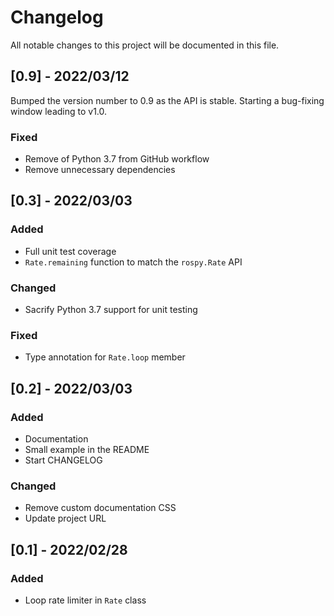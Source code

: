 # Changelog

All notable changes to this project will be documented in this file.

## [0.9] - 2022/03/12

Bumped the version number to 0.9 as the API is stable. Starting a bug-fixing window leading to v1.0.

### Fixed

- Remove of Python 3.7 from GitHub workflow
- Remove unnecessary dependencies

## [0.3] - 2022/03/03

### Added

- Full unit test coverage
- ``Rate.remaining`` function to match the ``rospy.Rate`` API

### Changed

- Sacrify Python 3.7 support for unit testing

### Fixed

- Type annotation for ``Rate.loop`` member

## [0.2] - 2022/03/03

### Added

- Documentation
- Small example in the README
- Start CHANGELOG

### Changed

- Remove custom documentation CSS
- Update project URL

## [0.1] - 2022/02/28

### Added

- Loop rate limiter in ``Rate`` class
